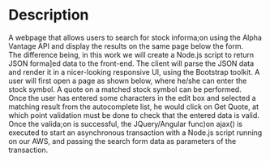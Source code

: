 # Description
A webpage that allows users to search for stock informa;on using the Alpha Vantage API and display the results on the same page below the form.<br>
The difference being, in this work we will create a Node.js script to return JSON forma]ed data to the front-end. The client will parse the JSON data and render it in a nicer-looking responsive UI, using the Bootstrap toolkit.
A user will first open a page as shown below, where he/she can enter the stock symbol. A quote on a matched stock symbol can be performed.<br>
Once the user has entered some characters in the edit box and selected a matching result from the autocomplete list, he would click on Get Quote, at which point validation must be done to check that the entered data is valid.
Once the valida;on is successful, the JQuery/Angular func)on ajax() is executed to start an asynchronous transaction with a Node.js script running on our AWS, and passing the search form data as parameters of the transaction.<br>

